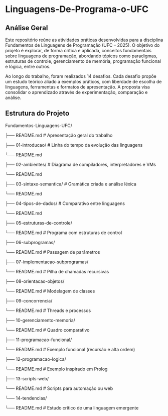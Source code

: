 # Linguagens-De-Programa-o-UFC

## Análise Geral
Este repositório reúne as atividades práticas desenvolvidas para a disciplina Fundamentos de Linguagens de Programação (UFC – 2025).
O objetivo do projeto é explorar, de forma crítica e aplicada, conceitos fundamentais sobre linguagens de programação, abordando tópicos como paradigmas, estruturas de controle, gerenciamento de memória, programação funcional e lógica, entre outros.

Ao longo do trabalho, foram realizados 14 desafios. Cada desafio propõe um estudo teórico aliado a exemplos práticos, com liberdade de escolha de linguagens, ferramentas e formatos de apresentação.
A proposta visa consolidar o aprendizado através de experimentação, comparação e análise.

## Estrutura do Projeto
Fundamentos-Linguagens-UFC/

├── README.md                     # Apresentação geral do trabalho

├── 01-introducao/                # Linha do tempo da evolução das linguagens   

└── README.md

├── 02-ambientes/                 # Diagrama de compiladores, interpretadores e VMs

└── README.md

├── 03-sintaxe-semantica/         # Gramática criada e análise léxica  

└── README.md

├── 04-tipos-de-dados/            # Comparativo entre linguagens 

└── README.md

├── 05-estruturas-de-controle/  

└── README.md                 # Programa com estruturas de control

├── 06-subprogramas/ 

└── README.md                 # Passagem de parâmetros

├── 07-implementacao-subprogramas/ 

└── README.md                 # Pilha de chamadas recursivas

├── 08-orientacao-objetos/   

└── README.md                 # Modelagem de classes

├── 09-concorrencia/   

└── README.md                 # Threads e processos

├── 10-gerenciamento-memoria/   

└── README.md                 # Quadro comparativo

├── 11-programacao-funcional/   

└── README.md                 # Exemplo funcional (recursão e alta ordem)

├── 12-programacao-logica/  

└── README.md                 # Exemplo inspirado em Prolog

├── 13-scripts-web/   

└── README.md                 # Scripts para automação ou web

└── 14-tendencias/

└── README.md                 # Estudo crítico de uma linguagem emergente
